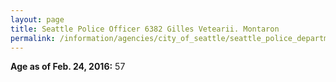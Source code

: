 ```yaml
---
layout: page
title: Seattle Police Officer 6382 Gilles Vetearii. Montaron
permalink: /information/agencies/city_of_seattle/seattle_police_department/copbook/6382/
---
```


**Age as of Feb. 24, 2016:** 57
